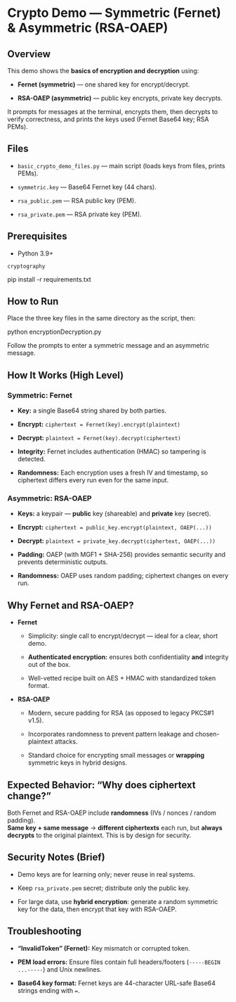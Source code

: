 # **Crypto Demo — Symmetric (Fernet) & Asymmetric (RSA-OAEP)**

## **Overview**

This demo shows the **basics of encryption and decryption** using:

* **Fernet (symmetric)** — one shared key for encrypt/decrypt.

* **RSA-OAEP (asymmetric)** — public key encrypts, private key decrypts.

It prompts for messages at the terminal, encrypts them, then decrypts to verify correctness, and prints the keys used (Fernet Base64 key; RSA PEMs).

## **Files**

* `basic_crypto_demo_files.py` — main script (loads keys from files, prints PEMs).

* `symmetric.key` — Base64 Fernet key (44 chars).

* `rsa_public.pem` — RSA public key (PEM).

* `rsa_private.pem` — RSA private key (PEM).

## **Prerequisites**

* Python 3.9+

`cryptography`

 pip install -r requirements.txt

## **How to Run**

Place the three key files in the same directory as the script, then:

python encryptionDecryption.py

Follow the prompts to enter a symmetric message and an asymmetric message.

## **How It Works (High Level)**

### **Symmetric: Fernet**

* **Key:** a single Base64 string shared by both parties.

* **Encrypt:** `ciphertext = Fernet(key).encrypt(plaintext)`

* **Decrypt:** `plaintext = Fernet(key).decrypt(ciphertext)`

* **Integrity:** Fernet includes authentication (HMAC) so tampering is detected.

* **Randomness:** Each encryption uses a fresh IV and timestamp, so ciphertext differs every run even for the same input.

### **Asymmetric: RSA-OAEP**

* **Keys:** a keypair — **public** key (shareable) and **private** key (secret).

* **Encrypt:** `ciphertext = public_key.encrypt(plaintext, OAEP(...))`

* **Decrypt:** `plaintext = private_key.decrypt(ciphertext, OAEP(...))`

* **Padding:** OAEP (with MGF1 \+ SHA-256) provides semantic security and prevents deterministic outputs.

* **Randomness:** OAEP uses random padding; ciphertext changes on every run.

## **Why Fernet and RSA-OAEP?**

* **Fernet**

  * Simplicity: single call to encrypt/decrypt — ideal for a clear, short demo.

  * **Authenticated encryption:** ensures both confidentiality **and** integrity out of the box.

  * Well-vetted recipe built on AES \+ HMAC with standardized token format.

* **RSA-OAEP**

  * Modern, secure padding for RSA (as opposed to legacy PKCS\#1 v1.5).

  * Incorporates randomness to prevent pattern leakage and chosen-plaintext attacks.

  * Standard choice for encrypting small messages or **wrapping** symmetric keys in hybrid designs.

## **Expected Behavior: “Why does ciphertext change?”**

Both Fernet and RSA-OAEP include **randomness** (IVs / nonces / random padding).  
 **Same key \+ same message** → **different ciphertexts** each run, but **always decrypts** to the original plaintext. This is by design for security.

## **Security Notes (Brief)**

* Demo keys are for learning only; never reuse in real systems.

* Keep `rsa_private.pem` secret; distribute only the public key.

* For large data, use **hybrid encryption**: generate a random symmetric key for the data, then encrypt that key with RSA-OAEP.

## **Troubleshooting**

* **“InvalidToken” (Fernet):** Key mismatch or corrupted token.

* **PEM load errors:** Ensure files contain full headers/footers (`-----BEGIN ...-----`) and Unix newlines.

* **Base64 key format:** Fernet keys are 44-character URL-safe Base64 strings ending with `=`.
